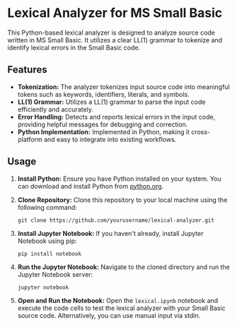 # Lexical Analyzer for MS Small Basic

This Python-based lexical analyzer is designed to analyze source code written in MS Small Basic. It utilizes a clear LL(1) grammar to tokenize and identify lexical errors in the Small Basic code.

## Features

- **Tokenization:** The analyzer tokenizes input source code into meaningful tokens such as keywords, identifiers, literals, and symbols.
- **LL(1) Grammar:** Utilizes a LL(1) grammar to parse the input code efficiently and accurately.
- **Error Handling:** Detects and reports lexical errors in the input code, providing helpful messages for debugging and correction.
- **Python Implementation:** Implemented in Python, making it cross-platform and easy to integrate into existing workflows.

## Usage

1. **Install Python:** Ensure you have Python installed on your system. You can download and install Python from [python.org](https://www.python.org/).

2. **Clone Repository:** Clone this repository to your local machine using the following command:

    ```
    git clone https://github.com/yourusername/lexical-analyzer.git
    ```

3. **Install Jupyter Notebook:** If you haven't already, install Jupyter Notebook using pip:

    ```
    pip install notebook
    ```

4. **Run the Jupyter Notebook:** Navigate to the cloned directory and run the Jupyter Notebook server:

    ```
    jupyter notebook
    ```

5. **Open and Run the Notebook:** Open the `lexical.ipynb` notebook and execute the code cells to test the lexical analyzer with your Small Basic source code. Alternatively, you can use manual input via stdin.
